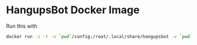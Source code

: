  HangupsBot Docker Image 
=========================
Run this with

```sh
docker run -i -t -v `pwd`/config:/root/.local/share/hangupsbot -v `pwd`/plugins:/plugins j16sdiz/hangupsbot
```
